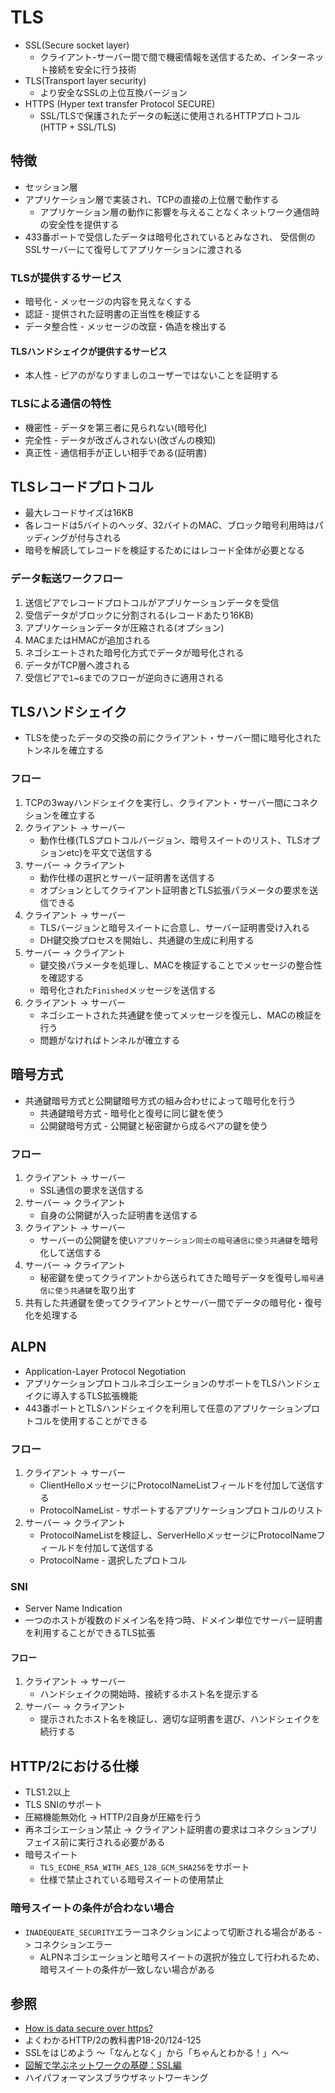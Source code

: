 # TLS
- SSL(Secure socket layer)
  - クライアント-サーバー間で間で機密情報を送信するため、インターネット接続を安全に行う技術
- TLS(Transport layer security)
  - より安全なSSLの上位互換バージョン
- HTTPS (Hyper text transfer Protocol SECURE)
  - SSL/TLSで保護されたデータの転送に使用されるHTTPプロトコル(HTTP + SSL/TLS)

## 特徴
- セッション層
- アプリケーション層で実装され、TCPの直接の上位層で動作する
  - アプリケーション層の動作に影響を与えることなくネットワーク通信時の安全性を提供する
- 433番ポートで受信したデータは暗号化されているとみなされ、
  受信側のSSLサーバーにて復号してアプリケーションに渡される

### TLSが提供するサービス
- 暗号化 - メッセージの内容を見えなくする
- 認証 - 提供された証明書の正当性を検証する
- データ整合性 - メッセージの改竄・偽造を検出する

#### TLSハンドシェイクが提供するサービス
- 本人性 - ピアのがなりすましのユーザーではないことを証明する

### TLSによる通信の特性
- 機密性 - データを第三者に見られない(暗号化)
- 完全性 - データが改ざんされない(改ざんの検知)
- 真正性 - 通信相手が正しい相手である(証明書)

## TLSレコードプロトコル
- 最大レコードサイズは16KB
- 各レコードは5バイトのヘッダ、32バイトのMAC、ブロック暗号利用時はパッディングが付与される
- 暗号を解読してレコードを検証するためにはレコード全体が必要となる

### データ転送ワークフロー
1. 送信ピアでレコードプロトコルがアプリケーションデータを受信
2. 受信データがブロックに分割される(レコードあたり16KB)
3. アプリケーションデータが圧縮される(オプション)
4. MACまたはHMACが追加される
5. ネゴシエートされた暗号化方式でデータが暗号化される
6. データがTCP層へ渡される
7. 受信ピアで`1`~`6`までのフローが逆向きに適用される

## TLSハンドシェイク
- TLSを使ったデータの交換の前にクライアント・サーバー間に暗号化されたトンネルを確立する

### フロー
1. TCPの3wayハンドシェイクを実行し、クライアント・サーバー間にコネクションを確立する
2. クライアント -> サーバー
    - 動作仕様(TLSプロトコルバージョン、暗号スイートのリスト、TLSオプションetc)を平文で送信する
3. サーバー -> クライアント
    - 動作仕様の選択とサーバー証明書を送信する
    - オプションとしてクライアント証明書とTLS拡張パラメータの要求を送信できる
4. クライアント -> サーバー
    - TLSバージョンと暗号スイートに合意し、サーバー証明書受け入れる
    - DH鍵交換プロセスを開始し、共通鍵の生成に利用する
5. サーバー -> クライアント
    - 鍵交換パラメータを処理し、MACを検証することでメッセージの整合性を確認する
    - 暗号化された`Finished`メッセージを送信する
6. クライアント -> サーバー
    - ネゴシエートされた共通鍵を使ってメッセージを復元し、MACの検証を行う
    - 問題がなければトンネルが確立する

## 暗号方式
- 共通鍵暗号方式と公開鍵暗号方式の組み合わせによって暗号化を行う
  - 共通鍵暗号方式 - 暗号化と復号に同じ鍵を使う
  - 公開鍵暗号方式 - 公開鍵と秘密鍵から成るペアの鍵を使う

### フロー
1. クライアント -> サーバー
    - SSL通信の要求を送信する
2. サーバー -> クライアント
    - 自身の公開鍵が入った証明書を送信する
3. クライアント -> サーバー
    - サーバーの公開鍵を使い`アプリケーション同士の暗号通信に使う共通鍵`を暗号化して送信する
4. サーバー -> クライアント
    - 秘密鍵を使ってクライアントから送られてきた暗号データを復号し`暗号通信に使う共通鍵`を取り出す
5. 共有した共通鍵を使ってクライアントとサーバー間でデータの暗号化・復号化を処理する

## ALPN
- Application-Layer Protocol Negotiation
- アプリケーションプロトコルネゴシエーションのサポートをTLSハンドシェイクに導入するTLS拡張機能
- 443番ポートとTLSハンドシェイクを利用して任意のアプリケーションプロトコルを使用することができる

### フロー
1. クライアント -> サーバー
    - ClientHelloメッセージにProtocolNameListフィールドを付加して送信する
    - ProtocolNameList - サポートするアプリケーションプロトコルのリスト
2. サーバー -> クライアント
    - ProtocolNameListを検証し、ServerHelloメッセージにProtocolNameフィールドを付加して送信する
    - ProtocolName - 選択したプロトコル

### SNI
- Server Name Indication
- 一つのホストが複数のドメイン名を持つ時、ドメイン単位でサーバー証明書を利用することができるTLS拡張

#### フロー
1. クライアント -> サーバー
    - ハンドシェイクの開始時、接続するホスト名を提示する
2. サーバー -> クライアント
    - 提示されたホスト名を検証し、適切な証明書を選び、ハンドシェイクを続行する

## HTTP/2における仕様
- TLS1.2以上
- TLS SNIのサポート
- 圧縮機能無効化 -> HTTP/2自身が圧縮を行う
- 再ネゴシエーション禁止 -> クライアント証明書の要求はコネクションプリフェイス前に実行される必要がある
- 暗号スイート
  - `TLS_ECDHE_RSA_WITH_AES_128_GCM_SHA256`をサポート
  - 仕様で禁止されている暗号スイートの使用禁止

### 暗号スイートの条件が合わない場合
- `INADEQUEATE_SECURITY`エラーコネクションによって切断される場合がある -> コネクションエラー
  - ALPNネゴシエーションと暗号スイートの選択が独立して行われるため、
    暗号スイートの条件が一致しない場合がある

## 参照
- [How is data secure over https?](https://blog.joshsoftware.com/2019/08/23/how-is-data-secure-over-https/)
- よくわかるHTTP/2の教科書P18-20/124-125
- SSLをはじめよう ～「なんとなく」から「ちゃんとわかる！」へ～
- [図解で学ぶネットワークの基礎：SSL編](https://xtech.nikkei.com/it/article/COLUMN/20071002/283518/)
- ハイパフォーマンスブラウザネットワーキング
